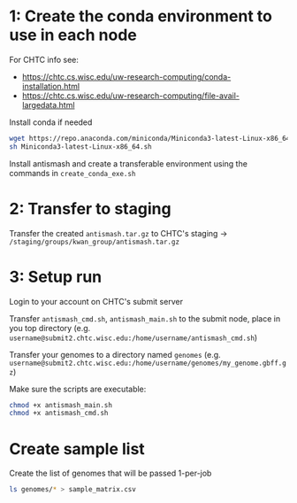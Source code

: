 
# 1: Create the conda environment to use in each node

For CHTC info see:

- <https://chtc.cs.wisc.edu/uw-research-computing/conda-installation.html>
- <https://chtc.cs.wisc.edu/uw-research-computing/file-avail-largedata.html>

Install conda if needed

```bash
wget https://repo.anaconda.com/miniconda/Miniconda3-latest-Linux-x86_64.sh
sh Miniconda3-latest-Linux-x86_64.sh
```

Install antismash and create a transferable environment using the commands in `create_conda_exe.sh`

# 2: Transfer to staging

Transfer the created `antismash.tar.gz` to CHTC's staging -> `/staging/groups/kwan_group/antismash.tar.gz`

# 3: Setup run

Login to your account on CHTC's submit server

Transfer `antismash_cmd.sh`, `antismash_main.sh` to the submit node, place in you top directory (e.g. `username@submit2.chtc.wisc.edu:/home/username/antismash_cmd.sh`)

Transfer your genomes to a directory named `genomes`
(e.g. `username@submit2.chtc.wisc.edu:/home/username/genomes/my_genome.gbff.gz`)

Make sure the scripts are executable:

```bash
chmod +x antismash_main.sh
chmod +x antismash_cmd.sh
```

# Create sample list

Create the list of genomes that will be passed 1-per-job

```bash
ls genomes/* > sample_matrix.csv
```
